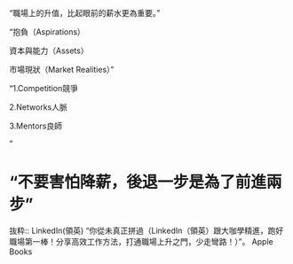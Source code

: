 “職場上的升值，比起眼前的薪水更為重要。”

“抱負（Aspirations）

資本與能力（Assets）

市場現狀（Market Realities）”

“1.Competition競爭

2.Networks人脈

3.Mentors良師

”

# “不要害怕降薪，後退一步是為了前進兩步”

抜粋:: LinkedIn(領英)  “你從未真正拼過（LinkedIn（領英）跟大咖學精進，跑好職場第一棒！分享高效工作方法，打通職場上升之門，少走彎路！）”。 Apple Books  
